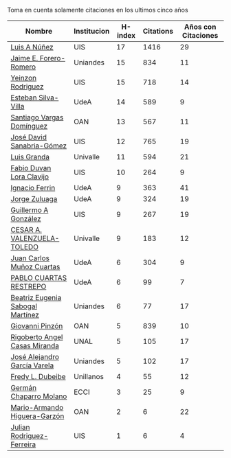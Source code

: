 Toma en cuenta solamente citaciones en los ultimos cinco años

Nombre | Institucion | H-index | Citations | Años con Citaciones | 
------ | ---------- | -------- | ---------- | ----------|
[Luis A Núñez](https://scholar.google.com/citations?user=2Q5_QxkAAAAJ&hl=en) | UIS | 17 | 1416 | 29 |
[Jaime E. Forero-Romero](https://scholar.google.com/citations?user=TLTK6WgAAAAJ&hl=en&oi=ao) | Uniandes | 15 | 834 | 11 |
[Yeinzon Rodriguez](https://scholar.google.com/citations?user=5gEif2UAAAAJ&hl=en) | UIS | 15 | 718 | 14 |
[Esteban Silva-Villa](https://scholar.google.com/citations?user=S8-YLHaAJLMC&hl=en) | UdeA | 14 | 589 | 9 | 
[Santiago Vargas Domínguez](https://scholar.google.com/citations?hl=en&user=9DDaTaAAAAAJ) | OAN | 13 | 567 | 11 |
[José David Sanabria-Gómez](https://scholar.google.com/citations?user=Tclray4AAAAJ&hl=en) | UIS | 12 | 765 | 19 |
[Luis Granda](https://scholar.google.com/citations?user=FGfHWuwAAAAJ&hl=en) | Univalle | 11 | 594 | 21 | 
[Fabio Duvan Lora Clavijo](https://scholar.google.com/citations?hl=en&user=bV-me9AAAAAJ&view_op=list_works)| UIS | 10 | 264 | 9 |
[Ignacio Ferrin](https://scholar.google.com/citations?user=bGBCFskAAAAJ&hl=en) | UdeA | 9 | 363 | 41 |
[Jorge Zuluaga](https://scholar.google.com/citations?user=qpGVqNwAAAAJ&hl=en&oi=ao) | UdeA | 9 | 324 | 19 |
[Guillermo A González](https://scholar.google.com/citations?user=pvM7yGcAAAAJ&hl=en) | UIS | 9 | 267 | 19 |
[CESAR A. VALENZUELA-TOLEDO](https://scholar.google.com/citations?user=J89OrSkAAAAJ&hl=en)| Univalle | 9| 183| 12 |
[Juan Carlos Muñoz Cuartas](https://scholar.google.com/citations?user=tQkmHH8AAAAJ&hl=en) | UdeA | 6 | 304 | 9 |
[PABLO CUARTAS RESTREPO](https://scholar.google.com/citations?user=c4zrU20AAAAJ&hl=en) | UdeA | 6| 99 | 7 |
[Beatriz Eugenia Sabogal Martínez](https://scholar.google.com/citations?user=T-0RjQYAAAAJ&hl=en) | Uniandes | 6 | 77 | 17 |
[Giovanni Pinzón](https://scholar.google.com/citations?user=F25UKOkAAAAJ&hl=en)| OAN | 5 | 839 | 10 |
[Rigoberto Angel Casas Miranda](https://scholar.google.com/citations?user=i9vdtq0AAAAJ&hl=en) | UNAL | 5 | 105 | 17 |
[José Alejandro García Varela](https://scholar.google.com/citations?user=iA0H5dgAAAAJ&hl=en) | Uniandes | 5 | 102 | 17 |
[Fredy L. Dubeibe](https://scholar.google.com/citations?user=BgO_bU8AAAAJ&hl=en) | Unillanos | 4 | 55 | 12 |
[Germán Chaparro Molano](https://scholar.google.com/citations?user=FHzXPgoAAAAJ&hl=en) | ECCI | 3 | 25 | 9 |
[Mario-Armando Higuera-Garzón](https://scholar.google.com/citations?user=goHAHhMAAAAJ&hl=en) | OAN | 2 | 6 | 22 |
[Julian Rodriguez-Ferreira](https://scholar.google.com/citations?user=gy2sAsIAAAAJ&hl=en&oi=ao) | UIS | 1 | 6 | 4 |

